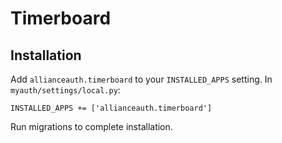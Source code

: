 # Timerboard

## Installation

Add `allianceauth.timerboard` to your `INSTALLED_APPS` setting. In `myauth/settings/local.py`:

    INSTALLED_APPS += ['allianceauth.timerboard']

Run migrations to complete installation.